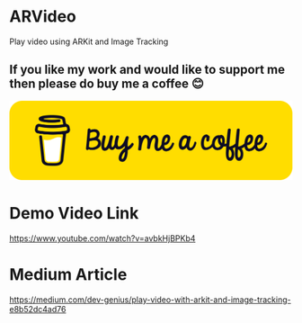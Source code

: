 # ARVideo
Play video using ARKit and Image Tracking

## If you like my work and would like to support me then please do buy me a coffee 😊
[![By Me A Coffee](https://github.com/paloamit/ARVideo/blob/master/coffee.png)](https://www.buymeacoffee.com/amitkumarpalo)

# Demo Video Link
https://www.youtube.com/watch?v=avbkHjBPKb4

# Medium Article
https://medium.com/dev-genius/play-video-with-arkit-and-image-tracking-e8b52dc4ad76

